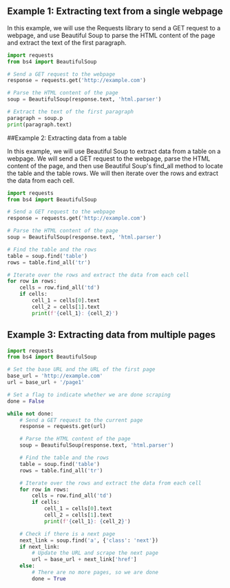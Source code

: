 ## Example 1: Extracting text from a single webpage

In this example, we will use the Requests library to send a GET request to a webpage, and use Beautiful Soup to parse the HTML content of the page and extract the text of the first paragraph.

```Python
import requests
from bs4 import BeautifulSoup

# Send a GET request to the webpage
response = requests.get('http://example.com')

# Parse the HTML content of the page
soup = BeautifulSoup(response.text, 'html.parser')

# Extract the text of the first paragraph
paragraph = soup.p
print(paragraph.text)
```


##Example 2: Extracting data from a table

In this example, we will use Beautiful Soup to extract data from a table on a webpage. We will send a GET request to the webpage, parse the HTML content of the page, and then use Beautiful Soup's find_all method to locate the table and the table rows. We will then iterate over the rows and extract the data from each cell.

```Python
import requests
from bs4 import BeautifulSoup

# Send a GET request to the webpage
response = requests.get('http://example.com')

# Parse the HTML content of the page
soup = BeautifulSoup(response.text, 'html.parser')

# Find the table and the rows
table = soup.find('table')
rows = table.find_all('tr')

# Iterate over the rows and extract the data from each cell
for row in rows:
    cells = row.find_all('td')
    if cells:
        cell_1 = cells[0].text
        cell_2 = cells[1].text
        print(f'{cell_1}: {cell_2}')
```

## Example 3: Extracting data from multiple pages

```Python
import requests
from bs4 import BeautifulSoup

# Set the base URL and the URL of the first page
base_url = 'http://example.com'
url = base_url + '/page1'

# Set a flag to indicate whether we are done scraping
done = False

while not done:
    # Send a GET request to the current page
    response = requests.get(url)

    # Parse the HTML content of the page
    soup = BeautifulSoup(response.text, 'html.parser')

    # Find the table and the rows
    table = soup.find('table')
    rows = table.find_all('tr')

    # Iterate over the rows and extract the data from each cell
    for row in rows:
        cells = row.find_all('td')
        if cells:
            cell_1 = cells[0].text
            cell_2 = cells[1].text
            print(f'{cell_1}: {cell_2}')

    # Check if there is a next page
    next_link = soup.find('a', {'class': 'next'})
    if next_link:
        # Update the URL and scrape the next page
        url = base_url + next_link['href']
    else:
        # There are no more pages, so we are done
        done = True
```